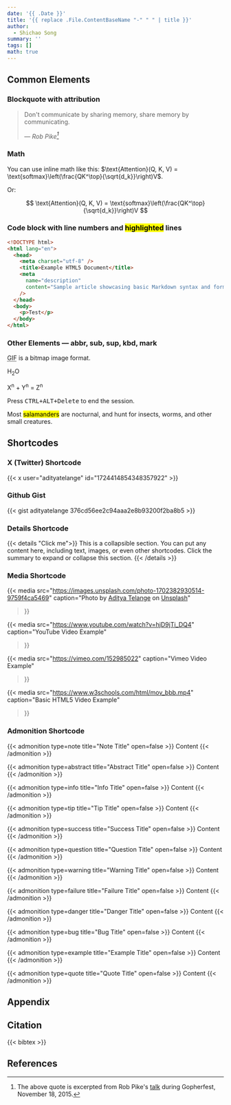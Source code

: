 ```yaml
---
date: '{{ .Date }}'
title: '{{ replace .File.ContentBaseName "-" " " | title }}'
author:
  - Shichao Song
summary: ''
tags: []
math: true
---
```


## Common Elements

### Blockquote with attribution

> Don't communicate by sharing memory, share memory by communicating.
>
> — <cite>Rob Pike[^1]</cite>

[^1]: The above quote is excerpted from Rob Pike's [talk](https://www.youtube.com/watch?v=PAAkCSZUG1c) during Gopherfest, November 18, 2015.

### Math

You can use inline math like this: $\text{Attention}(Q, K, V) = \text{softmax}\left(\frac{QK^\top}{\sqrt{d_k}}\right)V$.

Or:

$$
\text{Attention}(Q, K, V) = \text{softmax}\left(\frac{QK^\top}{\sqrt{d_k}}\right)V
$$

### Code block with line numbers and <mark>highlighted</mark> lines

```html {linenos=true,hl_lines=[2,8]}
<!DOCTYPE html>
<html lang="en">
  <head>
    <meta charset="utf-8" />
    <title>Example HTML5 Document</title>
    <meta
      name="description"
      content="Sample article showcasing basic Markdown syntax and formatting for HTML elements."
    />
  </head>
  <body>
    <p>Test</p>
  </body>
</html>
```

### Other Elements — abbr, sub, sup, kbd, mark

<abbr title="Graphics Interchange Format">GIF</abbr> is a bitmap image format.

H<sub>2</sub>O

X<sup>n</sup> + Y<sup>n</sup> = Z<sup>n</sup>

Press <kbd><kbd>CTRL</kbd>+<kbd>ALT</kbd>+<kbd>Delete</kbd></kbd> to end the session.

Most <mark>salamanders</mark> are nocturnal, and hunt for insects, worms, and other small creatures.

## Shortcodes

### X (Twitter) Shortcode

{{< x user="adityatelange" id="1724414854348357922" >}}

### Github Gist

{{< gist adityatelange 376cd56ee2c94aaa2e8b93200f2ba8b5 >}}

### Details Shortcode

{{< details "Click me">}}
This is a collapsible section. You can put any content here, including text, images, or even other shortcodes. Click the summary to expand or collapse this section.
{{< /details >}}

### Media Shortcode

{{< media
src="https://images.unsplash.com/photo-1702382930514-9759f4ca5469"
caption="Photo by [Aditya Telange](https://unsplash.com/@adityatelange?utm_content=creditCopyText&utm_medium=referral&utm_source=unsplash) on [Unsplash](https://unsplash.com/photos/Z0lL0okYjy0?utm_content=creditCopyText&utm_medium=referral&utm_source=unsplash)"
>}}

{{< media
src="https://www.youtube.com/watch?v=hjD9jTi_DQ4"
caption="YouTube Video Example"
>}}

{{< media
src="https://vimeo.com/152985022"
caption="Vimeo Video Example"
>}}

{{< media
src="https://www.w3schools.com/html/mov_bbb.mp4"
caption="Basic HTML5 Video Example"
>}}

### Admonition Shortcode

{{< admonition type=note title="Note Title" open=false >}}
Content
{{< /admonition >}}

{{< admonition type=abstract title="Abstract Title" open=false >}}
Content
{{< /admonition >}}

{{< admonition type=info title="Info Title" open=false >}}
Content
{{< /admonition >}}

{{< admonition type=tip title="Tip Title" open=false >}}
Content
{{< /admonition >}}

{{< admonition type=success title="Success Title" open=false >}}
Content
{{< /admonition >}}

{{< admonition type=question title="Question Title" open=false >}}
Content
{{< /admonition >}}

{{< admonition type=warning title="Warning Title" open=false >}}
Content
{{< /admonition >}}

{{< admonition type=failure title="Failure Title" open=false >}}
Content
{{< /admonition >}}

{{< admonition type=danger title="Danger Title" open=false >}}
Content
{{< /admonition >}}

{{< admonition type=bug title="Bug Title" open=false >}}
Content
{{< /admonition >}}

{{< admonition type=example title="Example Title" open=false >}}
Content
{{< /admonition >}}

{{< admonition type=quote title="Quote Title" open=false >}}
Content
{{< /admonition >}}

## Appendix

## Citation

{{< bibtex >}}

## References
